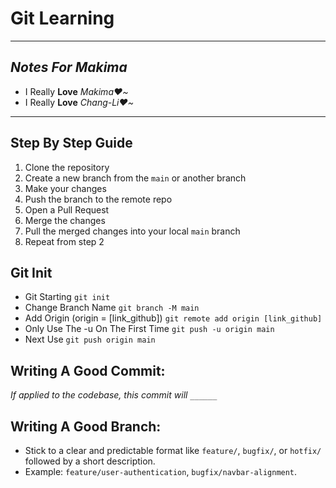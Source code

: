# **Git Learning**

---

## _Notes For Makima_

- I Really **Love** _Makima❤️~_
- I Really **Love** _Chang-Li❤️~_

---

## Step By Step Guide

1. Clone the repository
2. Create a new branch from the `main` or another branch
3. Make your changes
4. Push the branch to the remote repo
5. Open a Pull Request
6. Merge the changes
7. Pull the merged changes into your local `main` branch
8. Repeat from step 2

## Git Init

- Git Starting
  `git init`
- Change Branch Name
  `git branch -M main`
- Add Origin (origin = [link_github])
  `git remote add origin [link_github]`
- Only Use The -u On The First Time
  `git push -u origin main`
- Next Use
  `git push origin main`

## Writing A Good Commit:

_If applied to the codebase, this commit will `______`_

## Writing A Good Branch:

- Stick to a clear and predictable format like `feature/`, `bugfix/`, or `hotfix/` followed by a short description.
- Example: `feature/user-authentication`, `bugfix/navbar-alignment`.
